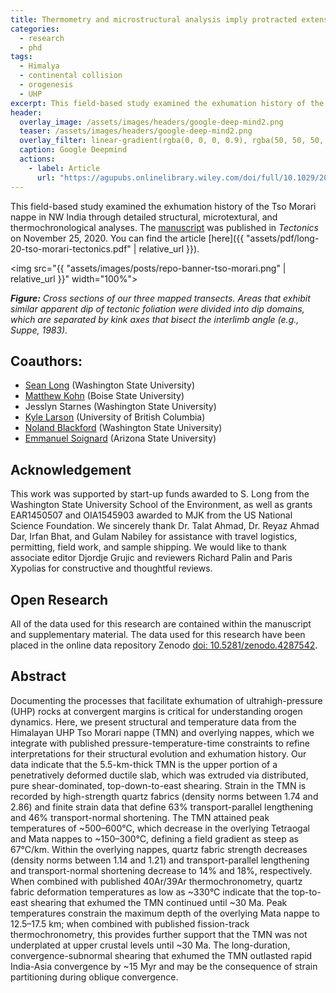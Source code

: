 ```yaml
---
title: Thermometry and microstructural analysis imply protracted extensional exhumation of the Tso Morari UHP nappe, northwestern Himalaya
categories:
  - research
  - phd
tags:
  - Himalya
  - continental collision
  - orogenesis
  - UHP
excerpt: This field-based study examined the exhumation history of the Tso Morari nappe in NW India.
header:
  overlay_image: /assets/images/headers/google-deep-mind2.png
  teaser: /assets/images/headers/google-deep-mind2.png
  overlay_filter: linear-gradient(rgba(0, 0, 0, 0.9), rgba(50, 50, 50, 0.5))
  caption: Google Deepmind
  actions:
    - label: Article
      url: "https://agupubs.onlinelibrary.wiley.com/doi/full/10.1029/2020TC006482"
---
```


This field-based study examined the exhumation history of the Tso Morari nappe in NW India through detailed structural, microtextural, and thermochronological analyses. The [manuscript](https://agupubs.onlinelibrary.wiley.com/doi/full/10.1029/2020TC006482) was published in *Tectonics* on November 25, 2020. You can find the article [here]({{ "assets/pdf/long-20-tso-morari-tectonics.pdf" | relative_url }}).

<img src="{{ "assets/images/posts/repo-banner-tso-morari.png" | relative_url }}" width="100%">

***Figure:*** *Cross sections of our three mapped transects. Areas that exhibit similar apparent dip of tectonic foliation were divided into dip domains, which are separated by kink axes that bisect the interlimb angle (e.g., Suppe, 1983).*

## Coauthors:

 - [Sean Long](https://scholar.google.com/citations?user=P9FprbkAAAAJ&hl=en&oi=ao) (Washington State University)
 - [Matthew Kohn](https://scholar.google.com/citations?user=xSyB1KQAAAAJ&hl=en) (Boise State University)
 - Jesslyn Starnes (Washington State University)
 - [Kyle Larson](https://scholar.google.com/citations?user=mPKPZPMAAAAJ&hl=en&oi=ao) (University of British Columbia)
 - [Noland Blackford](https://scholar.google.com/citations?user=Dao6M04AAAAJ&hl=en&oi=ao) (Washington State University)
 - [Emmanuel Soignard](https://scholar.google.com/citations?user=K3FWldkAAAAJ&hl=en&oi=ao) (Arizona State University)

## Acknowledgement

This work was supported by start-up funds awarded to S. Long from the Washington State University School of the Environment, as well as grants EAR1450507 and OIA1545903 awarded to MJK from the US National Science Foundation. We sincerely thank Dr. Talat Ahmad, Dr. Reyaz Ahmad Dar, Irfan Bhat, and Gulam Nabiley for assistance with travel logistics, permitting, field work, and sample shipping. We would like to thank associate editor Djordje Grujic and reviewers Richard Palin and Paris Xypolias for constructive and thoughtful reviews.

## Open Research

All of the data used for this research are contained within the manuscript and supplementary material. The data used for this research have been placed in the online data repository Zenodo [doi: 10.5281/zenodo.4287542](https://zenodo.org/record/4287542#.X7wSvrN7mUk).

## Abstract

Documenting the processes that facilitate exhumation of ultrahigh-pressure (UHP) rocks at convergent margins is critical for understanding orogen dynamics. Here, we present structural and temperature data from the Himalayan UHP Tso Morari nappe (TMN) and overlying nappes, which we integrate with published pressure-temperature-time constraints to refine interpretations for their structural evolution and exhumation history. Our data indicate that the 5.5-km-thick TMN is the upper portion of a penetratively deformed ductile slab, which was extruded via distributed, pure shear-dominated, top-down-to-east shearing. Strain in the TMN is recorded by high-strength quartz fabrics (density norms between 1.74 and 2.86) and finite strain data that define 63% transport-parallel lengthening and 46% transport-normal shortening. The TMN attained peak temperatures of ~500–600°C, which decrease in the overlying Tetraogal and Mata nappes to ~150–300°C, defining a field gradient as steep as 67°C/km. Within the overlying nappes, quartz fabric strength decreases (density norms between 1.14 and 1.21) and transport-parallel lengthening and transport-normal shortening decrease to 14% and 18%, respectively. When combined with published 40Ar/39Ar thermochronometry, quartz fabric deformation temperatures as low as ~330°C indicate that the top-to-east shearing that exhumed the TMN continued until ~30 Ma. Peak temperatures constrain the maximum depth of the overlying Mata nappe to 12.5–17.5 km; when combined with published fission-track thermochronometry, this provides further support that the TMN was not underplated at upper crustal levels until ~30 Ma. The long-duration, convergence-subnormal shearing that exhumed the TMN outlasted rapid India-Asia convergence by ~15 Myr and may be the consequence of strain partitioning during oblique convergence.
